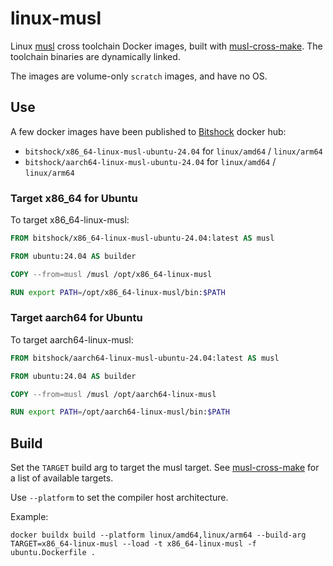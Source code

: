# linux-musl

Linux [musl](https://musl.cc/) cross toolchain Docker images, built with [musl-cross-make](https://github.com/richfelker/musl-cross-make/). The toolchain binaries are dynamically linked.

The images are volume-only `scratch` images, and have no OS.

## Use

A few docker images have been published to [Bitshock](https://hub.docker.com/u/bitshock) docker hub:

* `bitshock/x86_64-linux-musl-ubuntu-24.04` for `linux/amd64` / `linux/arm64` 
* `bitshock/aarch64-linux-musl-ubuntu-24.04` for `linux/amd64` / `linux/arm64`

### Target x86_64 for Ubuntu

To target x86_64-linux-musl:

``` dockerfile
FROM bitshock/x86_64-linux-musl-ubuntu-24.04:latest AS musl

FROM ubuntu:24.04 AS builder

COPY --from=musl /musl /opt/x86_64-linux-musl

RUN export PATH=/opt/x86_64-linux-musl/bin:$PATH

```

### Target aarch64 for Ubuntu

To target aarch64-linux-musl:

``` dockerfile
FROM bitshock/aarch64-linux-musl-ubuntu-24.04:latest AS musl

FROM ubuntu:24.04 AS builder

COPY --from=musl /musl /opt/aarch64-linux-musl

RUN export PATH=/opt/aarch64-linux-musl/bin:$PATH

```

## Build

Set the `TARGET` build arg to target the musl target. See  [musl-cross-make](https://github.com/richfelker/musl-cross-make/) for a list of available targets.

Use `--platform` to set the compiler host architecture. 

Example:

``` shell
docker buildx build --platform linux/amd64,linux/arm64 --build-arg TARGET=x86_64-linux-musl --load -t x86_64-linux-musl -f ubuntu.Dockerfile . 
```